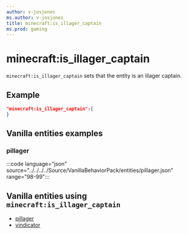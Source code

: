 ```yaml
---
author: v-josjones
ms.author: v-josjones
title: minecraft:is_illager_captain
ms.prod: gaming
---
```


# minecraft:is_illager_captain

`minecraft:is_illager_captain` sets that the entity is an illager captain.

## Example

```json
"minecraft:is_illager_captain":{
}
```

## Vanilla entities examples

### pillager

:::code language="json" source="../../../../Source/VanillaBehaviorPack/entities/pillager.json" range="98-99":::

## Vanilla entities using `minecraft:is_illager_captain`

- [pillager](../../../../Source/VanillaBehaviorPack_Snippets/entities/pillager.md)
- [vindicator](../../../../Source/VanillaBehaviorPack_Snippets/entities/vindicator.md)
